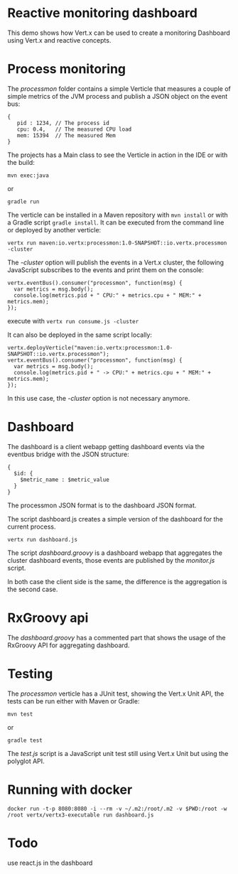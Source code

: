 # Reactive monitoring dashboard

This demo shows how Vert.x can be used to create a monitoring Dashboard using Vert.x and reactive concepts.

# Process monitoring

The _processmon_ folder contains a simple Verticle that measures a couple of simple metrics of the JVM process and
publish a JSON object on the event bus:

````
{
   pid : 1234, // The process id
   cpu: 0.4,   // The measured CPU load
   mem: 15394  // The measured Mem
}
````

The projects has a Main class to see the Verticle in action in the IDE or with the build:

````
mvn exec:java
````

or

````
gradle run
````

The verticle can be installed in a Maven repository with `mvn install` or with a Gradle script `gradle install`. It can
be executed from the command line or deployed by another verticle:

````
vertx run maven:io.vertx:processmon:1.0-SNAPSHOT::io.vertx.processmon -cluster
````

The _-cluster_ option will publish the events in a Vert.x cluster, the following JavaScript subscribes to the events
and print them on the console:

```
vertx.eventBus().consumer("processmon", function(msg) {
  var metrics = msg.body();
  console.log(metrics.pid + " CPU:" + metrics.cpu + " MEM:" + metrics.mem);
});
````

execute with `vertx run consume.js -cluster`

It can also be deployed in the same script locally:

```
vertx.deployVerticle("maven:io.vertx:processmon:1.0-SNAPSHOT::io.vertx.processmon");
vertx.eventBus().consumer("processmon", function(msg) {
  var metrics = msg.body();
  console.log(metrics.pid + " -> CPU:" + metrics.cpu + " MEM:" + metrics.mem);
});
````

In this use case, the _-cluster_ option is not necessary anymore.

# Dashboard

The dashboard is a client webapp getting dashboard events via the eventbus bridge with the JSON structure:

```
{
  $id: {
    $metric_name : $metric_value
  }
}
````

The processmon JSON format is to the dashboard JSON format.

The script dashboard.js creates a simple version of the dashboard for the current process.

````
vertx run dashboard.js
````

The script _dashboard.groovy_ is a dashboard webapp that aggregates the cluster dashboard events, those events
are published by the _monitor.js_ script.

In both case the client side is the same, the difference is the aggregation is the second case.

# RxGroovy api

The _dashboard.groovy_ has a commented part that shows the usage of the RxGroovy API for aggregating dashboard.

# Testing

The _processmon_ verticle has a JUnit test, showing the Vert.x Unit API, the tests can be run either with
Maven or Gradle:

````
mvn test
````

or

````
gradle test
````

The _test.js_ script is a JavaScript unit test still using Vert.x Unit but using the polyglot API.

# Running with docker

```
docker run -t-p 8080:8080 -i --rm -v ~/.m2:/root/.m2 -v $PWD:/root -w /root vertx/vertx3-executable run dashboard.js
```


# Todo

use react.js in the dashboard